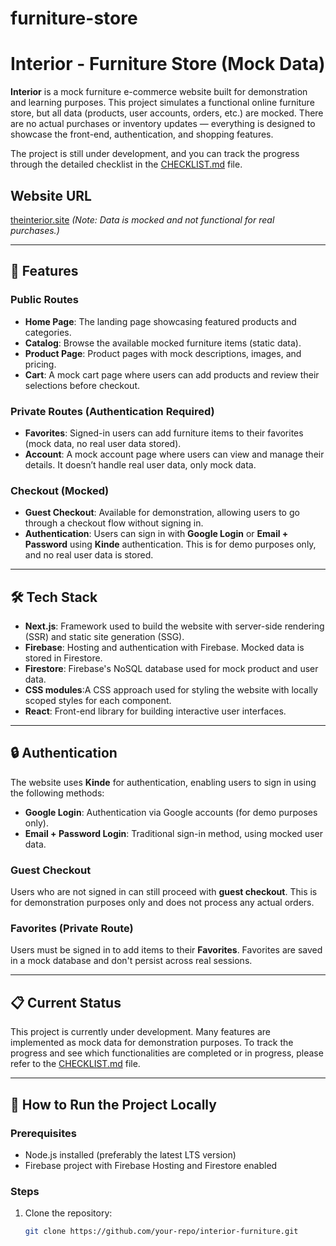 # furniture-store

# Interior - Furniture Store (Mock Data)

**Interior** is a mock furniture e-commerce website built for demonstration and learning purposes. This project simulates a functional online furniture store, but all data (products, user accounts, orders, etc.) are mocked. There are no actual purchases or inventory updates — everything is designed to showcase the front-end, authentication, and shopping features.

The project is still under development, and you can track the progress through the detailed checklist in the [CHECKLIST.md](./CHECKLIST.md) file.

## Website URL

[theinterior.site](https://theinterior.site) _(Note: Data is mocked and not functional for real purchases.)_

---

## 🚀 Features

### Public Routes

- **Home Page**: The landing page showcasing featured products and categories.
- **Catalog**: Browse the available mocked furniture items (static data).
- **Product Page**: Product pages with mock descriptions, images, and pricing.
- **Cart**: A mock cart page where users can add products and review their selections before checkout.

### Private Routes (Authentication Required)

- **Favorites**: Signed-in users can add furniture items to their favorites (mock data, no real user data stored).
- **Account**: A mock account page where users can view and manage their details. It doesn’t handle real user data, only mock data.

### Checkout (Mocked)

- **Guest Checkout**: Available for demonstration, allowing users to go through a checkout flow without signing in.
- **Authentication**: Users can sign in with **Google Login** or **Email + Password** using **Kinde** authentication. This is for demo purposes only, and no real user data is stored.

---

## 🛠️ Tech Stack

- **Next.js**: Framework used to build the website with server-side rendering (SSR) and static site generation (SSG).
- **Firebase**: Hosting and authentication with Firebase. Mocked data is stored in Firestore.
- **Firestore**: Firebase's NoSQL database used for mock product and user data.
- **CSS modules**:A CSS approach used for styling the website with locally scoped styles for each component.
- **React**: Front-end library for building interactive user interfaces.

---

## 🔒 Authentication

The website uses **Kinde** for authentication, enabling users to sign in using the following methods:

- **Google Login**: Authentication via Google accounts (for demo purposes only).
- **Email + Password Login**: Traditional sign-in method, using mocked user data.

### Guest Checkout

Users who are not signed in can still proceed with **guest checkout**. This is for demonstration purposes only and does not process any actual orders.

### Favorites (Private Route)

Users must be signed in to add items to their **Favorites**. Favorites are saved in a mock database and don't persist across real sessions.

---

## 📋 Current Status

This project is currently under development. Many features are implemented as mock data for demonstration purposes. To track the progress and see which functionalities are completed or in progress, please refer to the [CHECKLIST.md](./CHECKLIST.md) file.

---

## 📝 How to Run the Project Locally

### Prerequisites

- Node.js installed (preferably the latest LTS version)
- Firebase project with Firebase Hosting and Firestore enabled

### Steps

1. Clone the repository:
   ```bash
   git clone https://github.com/your-repo/interior-furniture.git
   ```
